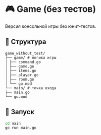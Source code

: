 # 🎮 Game (без тестов)

Версия консольной игры без юнит-тестов.

## 📂 Структура
```
game_without_test/
├── game/ # логика игры
│ ├── command.go
│ ├── game.go
│ ├── items.go
│ ├── player.go
│ ├── room.go
│ └── go.mod
└── main/ # точка входа
├── main.go
└── go.mod
```

## 🚀 Запуск
```bash
cd main
go run main.go
